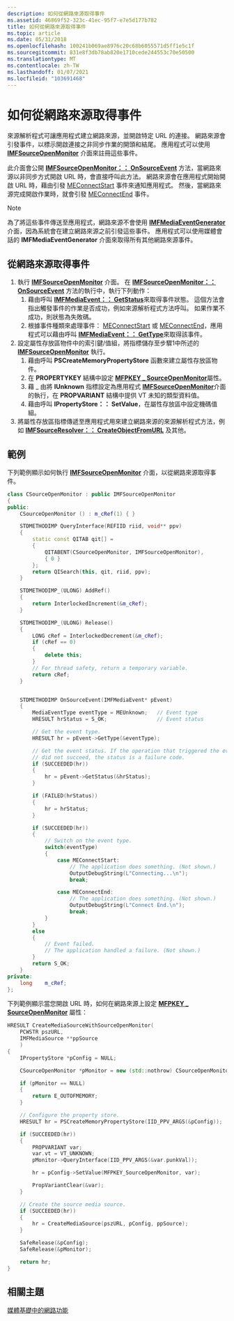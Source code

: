 ```yaml
---
description: 如何從網路來源取得事件
ms.assetid: 46869f52-323c-41ec-95f7-e7e5d177b782
title: 如何從網路來源取得事件
ms.topic: article
ms.date: 05/31/2018
ms.openlocfilehash: 100241b069ae8976c20c68b6055571d5ff1e5c1f
ms.sourcegitcommit: 831e8f3db78ab820e1710cede244553c70e50500
ms.translationtype: MT
ms.contentlocale: zh-TW
ms.lasthandoff: 01/07/2021
ms.locfileid: "103691468"
---
```

# <a name="how-to-get-events-from-the-network-source"></a>如何從網路來源取得事件

來源解析程式可讓應用程式建立網路來源，並開啟特定 URL 的連接。 網路來源會引發事件，以標示開啟連接之非同步作業的開頭和結尾。 應用程式可以使用 [**IMFSourceOpenMonitor**](/windows/desktop/api/mfidl/nn-mfidl-imfsourceopenmonitor) 介面來註冊這些事件。

此介面會公開 [**IMFSourceOpenMonitor：： OnSourceEvent**](/windows/desktop/api/mfidl/nf-mfidl-imfsourceopenmonitor-onsourceevent) 方法，當網路來源以非同步方式開啟 URL 時，會直接呼叫此方法。 網路來源會在應用程式開始開啟 URL 時，藉由引發 [MEConnectStart](meconnectstart.md) 事件來通知應用程式。 然後，當網路來源完成開啟作業時，就會引發 [MEConnectEnd](meconnectend.md) 事件。

> [!Note]  
> 為了將這些事件傳送至應用程式，網路來源不會使用 [**IMFMediaEventGenerator**](/windows/desktop/api/mfobjects/nn-mfobjects-imfmediaeventgenerator) 介面，因為系統會在建立網路來源之前引發這些事件。 應用程式可以使用媒體會話的 **IMFMediaEventGenerator** 介面來取得所有其他網路來源事件。

 

## <a name="to-get-events-from-the-network-source"></a>從網路來源取得事件

1.  執行 [**IMFSourceOpenMonitor**](/windows/desktop/api/mfidl/nn-mfidl-imfsourceopenmonitor) 介面。 在 [**IMFSourceOpenMonitor：： OnSourceEvent**](/windows/desktop/api/mfidl/nf-mfidl-imfsourceopenmonitor-onsourceevent) 方法的執行中，執行下列動作：
    1.  藉由呼叫 [**IMFMediaEvent：： GetStatus**](/windows/desktop/api/mfobjects/nf-mfobjects-imfmediaevent-getstatus)來取得事件狀態。 這個方法會指出觸發事件的作業是否成功，例如來源解析程式方法呼叫。 如果作業不成功，則狀態為失敗碼。
    2.  根據事件種類來處理事件： [MEConnectStart](meconnectstart.md) 或 [MEConnectEnd](meconnectend.md)，應用程式可以藉由呼叫 [**IMFMediaEvent：： GetType**](/windows/desktop/api/mfobjects/nf-mfobjects-imfmediaevent-gettype)來取得該事件。
2.  設定屬性存放區物件中的索引鍵/值組，將指標儲存至步驟1中所述的 [**IMFSourceOpenMonitor**](/windows/desktop/api/mfidl/nn-mfidl-imfsourceopenmonitor) 執行。
    1.  藉由呼叫 **PSCreateMemoryPropertyStore** 函數來建立屬性存放區物件。
    2.  在 **PROPERTYKEY** 結構中設定 [**MFPKEY \_ SourceOpenMonitor**](mfpkey-sourceopenmonitor-property.md)屬性。
    3.  藉 \_ 由將 **IUnknown** 指標設定為應用程式 [**IMFSourceOpenMonitor**](/windows/desktop/api/mfidl/nn-mfidl-imfsourceopenmonitor)介面的執行，在 **PROPVARIANT** 結構中提供 VT 未知的類型資料值。
    4.  藉由呼叫 **IPropertyStore：： SetValue**，在屬性存放區中設定機碼值組。
3.  將屬性存放區指標傳遞至應用程式用來建立網路來源的來源解析程式方法，例如 [**IMFSourceResolver：： CreateObjectFromURL**](/windows/desktop/api/mfidl/nf-mfidl-imfsourceresolver-createobjectfromurl) 及其他。

## <a name="example"></a>範例

下列範例顯示如何執行 [**IMFSourceOpenMonitor**](/windows/desktop/api/mfidl/nn-mfidl-imfsourceopenmonitor) 介面，以從網路來源取得事件。


```C++
class CSourceOpenMonitor : public IMFSourceOpenMonitor
{
public:
    CSourceOpenMonitor () : m_cRef(1) { }

    STDMETHODIMP QueryInterface(REFIID riid, void** ppv)
    {
        static const QITAB qit[] = 
        {
            QITABENT(CSourceOpenMonitor, IMFSourceOpenMonitor),
            { 0 }
        };
        return QISearch(this, qit, riid, ppv);
    }

    STDMETHODIMP_(ULONG) AddRef()
    {
        return InterlockedIncrement(&m_cRef);
    }

    STDMETHODIMP_(ULONG) Release()
    {
        LONG cRef = InterlockedDecrement(&m_cRef);
        if (cRef == 0)
        {
            delete this;
        }
        // For thread safety, return a temporary variable.
        return cRef;
    }


    STDMETHODIMP OnSourceEvent(IMFMediaEvent* pEvent)
    {
        MediaEventType eventType = MEUnknown;   // Event type
        HRESULT hrStatus = S_OK;                // Event status

        // Get the event type.
        HRESULT hr = pEvent->GetType(&eventType);

        // Get the event status. If the operation that triggered the event
        // did not succeed, the status is a failure code.
        if (SUCCEEDED(hr))
        {
            hr = pEvent->GetStatus(&hrStatus);
        }

        if (FAILED(hrStatus))
        {
            hr = hrStatus;
        }

        if (SUCCEEDED(hr))
        {
            // Switch on the event type.
            switch(eventType)
            {
                case MEConnectStart:
                    // The application does something. (Not shown.)
                    OutputDebugString(L"Connecting...\n");
                    break;

                case MEConnectEnd:
                    // The application does something. (Not shown.)
                    OutputDebugString(L"Connect End.\n");
                    break;
            }
        }
        else
        {
            // Event failed.
            // The application handled a failure. (Not shown.)
        }
        return S_OK;
    }
private:
    long    m_cRef;
};
```



下列範例顯示當您開啟 URL 時，如何在網路來源上設定 [**MFPKEY \_ SourceOpenMonitor**](mfpkey-sourceopenmonitor-property.md) 屬性：


```C++
HRESULT CreateMediaSourceWithSourceOpenMonitor(
    PCWSTR pszURL, 
    IMFMediaSource **ppSource
    )
{
    IPropertyStore *pConfig = NULL;

    CSourceOpenMonitor *pMonitor = new (std::nothrow) CSourceOpenMonitor();

    if (pMonitor == NULL)
    {
        return E_OUTOFMEMORY;
    }

    // Configure the property store.
    HRESULT hr = PSCreateMemoryPropertyStore(IID_PPV_ARGS(&pConfig));

    if (SUCCEEDED(hr))
    {
        PROPVARIANT var;
        var.vt = VT_UNKNOWN;
        pMonitor->QueryInterface(IID_PPV_ARGS(&var.punkVal));

        hr = pConfig->SetValue(MFPKEY_SourceOpenMonitor, var);

        PropVariantClear(&var);
    }

    // Create the source media source.
    if (SUCCEEDED(hr))
    {
        hr = CreateMediaSource(pszURL, pConfig, ppSource);
    }

    SafeRelease(&pConfig);
    SafeRelease(&pMonitor);

    return hr;
}
```



## <a name="related-topics"></a>相關主題

<dl> <dt>

[媒體基礎中的網路功能](networking-in-media-foundation.md)
</dt> </dl>

 

 



